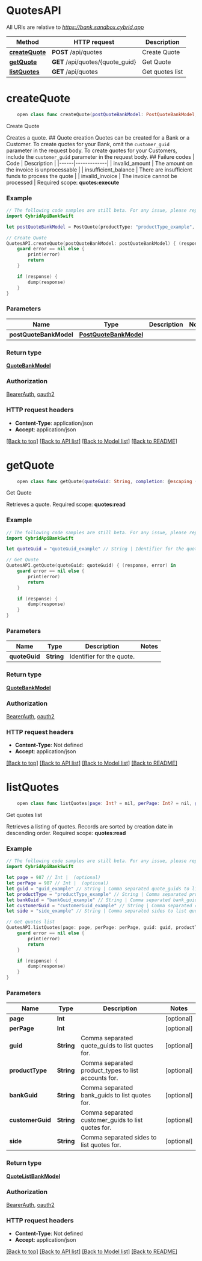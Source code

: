 # QuotesAPI

All URIs are relative to *https://bank.sandbox.cybrid.app*

Method | HTTP request | Description
------------- | ------------- | -------------
[**createQuote**](QuotesAPI.md#createquote) | **POST** /api/quotes | Create Quote
[**getQuote**](QuotesAPI.md#getquote) | **GET** /api/quotes/{quote_guid} | Get Quote
[**listQuotes**](QuotesAPI.md#listquotes) | **GET** /api/quotes | Get quotes list


# **createQuote**
```swift
    open class func createQuote(postQuoteBankModel: PostQuoteBankModel, completion: @escaping (_ data: QuoteBankModel?, _ error: Error?) -> Void)
```

Create Quote

Creates a quote.  ## Quote creation  Quotes can be created for a Bank or a Customer.  To create quotes for your Bank, omit the `customer_guid` parameter in the request body. To create quotes for your Customers, include the `customer_guid` parameter in the request body.  ## Failure codes  | Code | Description | |------|-------------| | invalid_amount | The amount on the invoice is unprocessable | | insufficient_balance | There are insufficient funds to process the quote | | invalid_invoice | The invoice cannot be processed |    Required scope: **quotes:execute**

### Example
```swift
// The following code samples are still beta. For any issue, please report via http://github.com/OpenAPITools/openapi-generator/issues/new
import CybridApiBankSwift

let postQuoteBankModel = PostQuote(productType: "productType_example", bankGuid: "bankGuid_example", customerGuid: "customerGuid_example", receiveAmount: 123, deliverAmount: 123, asset: "asset_example", networkAddress: "networkAddress_example", fees: [PostFee(type: "type_example", spreadFee: 123, fixedFee: 123)], side: "side_example", symbol: "symbol_example", destinationAccounts: [PostQuoteEntry(type: "type_example", guid: "guid_example", receiveAmount: 123, deliverAmount: 123)], referenceTradeGuid: "referenceTradeGuid_example", sourceAccountGuid: "sourceAccountGuid_example", destinationAccountGuid: "destinationAccountGuid_example") // PostQuoteBankModel | 

// Create Quote
QuotesAPI.createQuote(postQuoteBankModel: postQuoteBankModel) { (response, error) in
    guard error == nil else {
        print(error)
        return
    }

    if (response) {
        dump(response)
    }
}
```

### Parameters

Name | Type | Description  | Notes
------------- | ------------- | ------------- | -------------
 **postQuoteBankModel** | [**PostQuoteBankModel**](PostQuoteBankModel.md) |  | 

### Return type

[**QuoteBankModel**](QuoteBankModel.md)

### Authorization

[BearerAuth](../README.md#BearerAuth), [oauth2](../README.md#oauth2)

### HTTP request headers

 - **Content-Type**: application/json
 - **Accept**: application/json

[[Back to top]](#) [[Back to API list]](../README.md#documentation-for-api-endpoints) [[Back to Model list]](../README.md#documentation-for-models) [[Back to README]](../README.md)

# **getQuote**
```swift
    open class func getQuote(quoteGuid: String, completion: @escaping (_ data: QuoteBankModel?, _ error: Error?) -> Void)
```

Get Quote

Retrieves a quote.  Required scope: **quotes:read**

### Example
```swift
// The following code samples are still beta. For any issue, please report via http://github.com/OpenAPITools/openapi-generator/issues/new
import CybridApiBankSwift

let quoteGuid = "quoteGuid_example" // String | Identifier for the quote.

// Get Quote
QuotesAPI.getQuote(quoteGuid: quoteGuid) { (response, error) in
    guard error == nil else {
        print(error)
        return
    }

    if (response) {
        dump(response)
    }
}
```

### Parameters

Name | Type | Description  | Notes
------------- | ------------- | ------------- | -------------
 **quoteGuid** | **String** | Identifier for the quote. | 

### Return type

[**QuoteBankModel**](QuoteBankModel.md)

### Authorization

[BearerAuth](../README.md#BearerAuth), [oauth2](../README.md#oauth2)

### HTTP request headers

 - **Content-Type**: Not defined
 - **Accept**: application/json

[[Back to top]](#) [[Back to API list]](../README.md#documentation-for-api-endpoints) [[Back to Model list]](../README.md#documentation-for-models) [[Back to README]](../README.md)

# **listQuotes**
```swift
    open class func listQuotes(page: Int? = nil, perPage: Int? = nil, guid: String? = nil, productType: String? = nil, bankGuid: String? = nil, customerGuid: String? = nil, side: String? = nil, completion: @escaping (_ data: QuoteListBankModel?, _ error: Error?) -> Void)
```

Get quotes list

Retrieves a listing of quotes. Records are sorted by creation date in descending order.  Required scope: **quotes:read**

### Example
```swift
// The following code samples are still beta. For any issue, please report via http://github.com/OpenAPITools/openapi-generator/issues/new
import CybridApiBankSwift

let page = 987 // Int |  (optional)
let perPage = 987 // Int |  (optional)
let guid = "guid_example" // String | Comma separated quote_guids to list quotes for. (optional)
let productType = "productType_example" // String | Comma separated product_types to list accounts for. (optional)
let bankGuid = "bankGuid_example" // String | Comma separated bank_guids to list quotes for. (optional)
let customerGuid = "customerGuid_example" // String | Comma separated customer_guids to list quotes for. (optional)
let side = "side_example" // String | Comma separated sides to list quotes for. (optional)

// Get quotes list
QuotesAPI.listQuotes(page: page, perPage: perPage, guid: guid, productType: productType, bankGuid: bankGuid, customerGuid: customerGuid, side: side) { (response, error) in
    guard error == nil else {
        print(error)
        return
    }

    if (response) {
        dump(response)
    }
}
```

### Parameters

Name | Type | Description  | Notes
------------- | ------------- | ------------- | -------------
 **page** | **Int** |  | [optional] 
 **perPage** | **Int** |  | [optional] 
 **guid** | **String** | Comma separated quote_guids to list quotes for. | [optional] 
 **productType** | **String** | Comma separated product_types to list accounts for. | [optional] 
 **bankGuid** | **String** | Comma separated bank_guids to list quotes for. | [optional] 
 **customerGuid** | **String** | Comma separated customer_guids to list quotes for. | [optional] 
 **side** | **String** | Comma separated sides to list quotes for. | [optional] 

### Return type

[**QuoteListBankModel**](QuoteListBankModel.md)

### Authorization

[BearerAuth](../README.md#BearerAuth), [oauth2](../README.md#oauth2)

### HTTP request headers

 - **Content-Type**: Not defined
 - **Accept**: application/json

[[Back to top]](#) [[Back to API list]](../README.md#documentation-for-api-endpoints) [[Back to Model list]](../README.md#documentation-for-models) [[Back to README]](../README.md)

